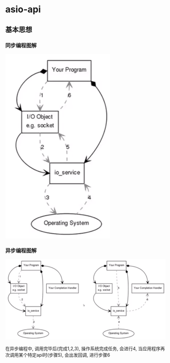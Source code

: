 # asio-api
## 基本思想
### 同步编程图解
![屏幕快照 2019-06-16 下午10](_v_images/20190616225056674_1090005767.png)
### 异步编程图解
![屏幕快照 2019-06-16 下午10](_v_images/20190616225104464_1786428350.png)

在异步编程中, 调用完毕后(完成1,2,3), 操作系统完成任务, 会进行4, 当应用程序再次调用某个特定api时(步骤5), 会出发回调, 进行步骤6
